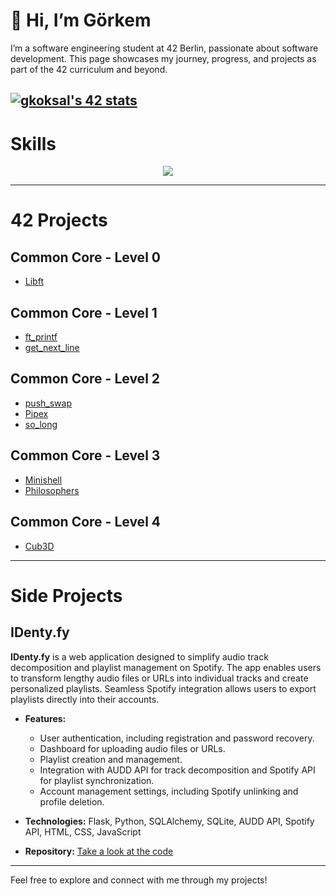 # 👋 Hi, I’m Görkem  

I’m a software engineering student at 42 Berlin, passionate about software development. This page showcases my journey, progress, and projects as part of the 42 curriculum and beyond.

[![gkoksal's 42 stats](https://badge.mediaplus.ma/greenbinary/gkoksal?1337Badge=off&42Network=off&UM6P=off)](https://github.com/oakoudad/badge42)
---

# Skills
<p align="center">
  <a href="https://skillicons.dev">
    <img src="https://skillicons.dev/icons?i=ableton,bash,c,cpp,css,html,discord,docker,flask,gradle,linux,py,sqlite,ubuntu" />
  </a>
</p>

---

# 42 Projects

## Common Core - Level 0
- [Libft](https://github.com/korberlin/libft)

## Common Core - Level 1
- [ft_printf](https://github.com/korberlin/ft_printf)
- [get_next_line](https://github.com/korberlin/get_next_line)

## Common Core - Level 2
- [push_swap](https://github.com/korberlin/push_swap)
- [Pipex](https://github.com/korberlin/pipex)
- [so_long](https://github.com/korberlin/so_long)

## Common Core - Level 3
- [Minishell](https://github.com/korberlin/minishell)
- [Philosophers](https://github.com/korberlin/philosophers)

## Common Core - Level 4
- [Cub3D](https://github.com/korberlin/cub3d)

---

# Side Projects

## IDenty.fy
**IDenty.fy** is a web application designed to simplify audio track decomposition and playlist management on Spotify. The app enables users to transform lengthy audio files or URLs into individual tracks and create personalized playlists. Seamless Spotify integration allows users to export playlists directly into their accounts.  

- **Features:**
  - User authentication, including registration and password recovery.
  - Dashboard for uploading audio files or URLs.
  - Playlist creation and management.
  - Integration with AUDD API for track decomposition and Spotify API for playlist synchronization.
  - Account management settings, including Spotify unlinking and profile deletion.

- **Technologies:** Flask, Python, SQLAlchemy, SQLite, AUDD API, Spotify API, HTML, CSS, JavaScript

- **Repository:** [Take a look at the code](https://github.com/korberlin/IDenty.fy)

---

Feel free to explore and connect with me through my projects!
